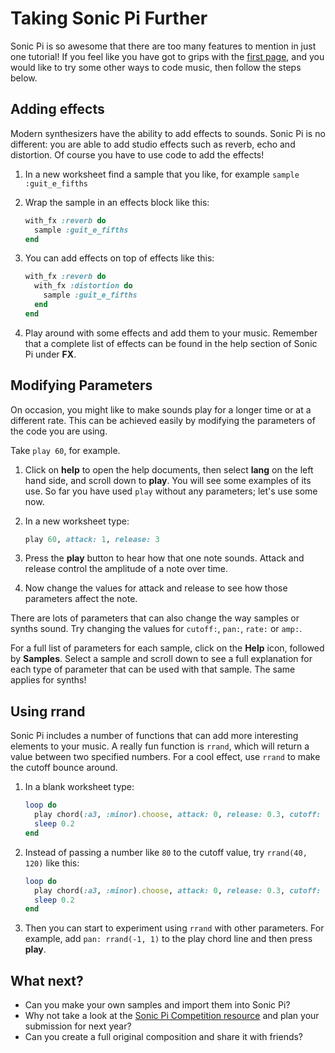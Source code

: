 # Taking Sonic Pi Further

Sonic Pi is so awesome that there are too many features to mention in just one tutorial! If you feel like you have got to grips with the [first page](worksheet.md), and you would like to try some other ways to code music, then follow the steps below.

## Adding effects

Modern synthesizers have the ability to add effects to sounds. Sonic Pi is no different: you are able to add studio effects such as reverb, echo and distortion. Of course you have to use code to add the effects!

1. In a new worksheet find a sample that you like, for example `sample :guit_e_fifths`

1. Wrap the sample in an effects block like this:
    
    ```ruby
    with_fx :reverb do
      sample :guit_e_fifths
    end
    ```
    
1. You can add effects on top of effects like this:

    ```ruby
    with_fx :reverb do
      with_fx :distortion do
        sample :guit_e_fifths
      end  
    end
    ```
    
1. Play around with some effects and add them to your music. Remember that a complete list of effects can be found in the help section of Sonic Pi under **FX**.

## Modifying Parameters

On occasion, you might like to make sounds play for a longer time or at a different rate. This can be achieved easily by modifying the parameters of the code you are using.

Take `play 60`, for example.

1. Click on **help** to open the help documents, then select **lang** on the left hand side, and scroll down to **play**. You will see some examples of its use. So far you have used `play` without any parameters; let's use some now.
1. In a new worksheet type:

    ```ruby
    play 60, attack: 1, release: 3
    ```
    
1. Press the **play** button to hear how that one note sounds. Attack and release control the amplitude of a note over time.

1. Now change the values for attack and release to see how those parameters affect the note.

There are lots of parameters that can also change the way samples or synths sound. Try changing the values for `cutoff:`, `pan:`, `rate:` or `amp:`. 

For a full list of parameters for each sample, click on the **Help** icon, followed by **Samples**. Select a sample and scroll down to see a full explanation for each type of parameter that can be used with that sample. The same applies for synths!

## Using rrand

Sonic Pi includes a number of functions that can add more interesting elements to your music. A really fun function is `rrand`, which will return a value between two specified numbers. For a cool effect, use `rrand` to make the cutoff bounce around.

1. In a blank worksheet type:

    ```ruby
    loop do
      play chord(:a3, :minor).choose, attack: 0, release: 0.3, cutoff: 80
      sleep 0.2
    end
    ```
    
1. Instead of passing  a number like `80` to the cutoff value, try `rrand(40, 120)` like this:

    ```ruby
    loop do
      play chord(:a3, :minor).choose, attack: 0, release: 0.3, cutoff: rrand(40, 120)
      sleep 0.2
    end
    ```
    
1. Then you can start to experiment using `rrand` with other parameters. For example, add `pan: rrand(-1, 1)` to the play chord line and then press **play**.    

## What next?
- Can you make your own samples and import them into Sonic Pi?
- Why not take a look at the [Sonic Pi Competition resource](http://www.raspberrypi.org/learning/sonic-pi-competition-2014/) and plan your submission for next year?
- Can you create a full original composition and share it with friends?
